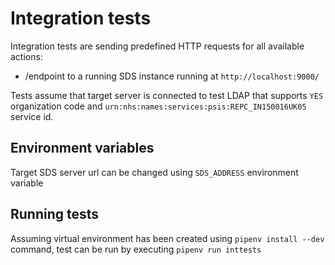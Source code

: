 # Integration tests

Integration tests are sending predefined HTTP requests for all available actions:
* /endpoint
to a running SDS instance running at `http://localhost:9000/`

Tests assume that target server is connected to test LDAP that supports `YES` organization code
and `urn:nhs:names:services:psis:REPC_IN150016UK05` service id.

## Environment variables

Target SDS server url can be changed using `SDS_ADDRESS` environment variable

## Running tests

Assuming virtual environment has been created using `pipenv install --dev` command,
test can be run by executing `pipenv run inttests`
